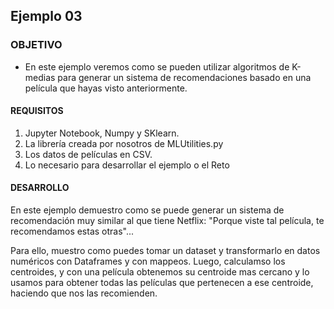 ## Ejemplo 03

### OBJETIVO

- En este ejemplo veremos como se pueden utilizar algoritmos de K-medias para generar un sistema de recomendaciones basado en una película que hayas visto anteriormente.

#### REQUISITOS

1. Jupyter Notebook, Numpy y SKlearn.
2. La librería creada por nosotros de MLUtilities.py
3. Los datos de películas en CSV.
4. Lo necesario para desarrollar el ejemplo o el Reto

#### DESARROLLO

En este ejemplo demuestro como se puede generar un sistema de recomendación muy similar al que tiene Netflix: "Porque viste tal película, te recomendamos estas otras"...

Para ello, muestro como puedes tomar un dataset y transformarlo en datos numéricos con Dataframes y con mappeos. 
Luego, calculamso los centroides, y con una película obtenemos su centroide mas cercano y lo usamos para obtener todas las películas que pertenecen a ese centroide, haciendo que nos las recomienden.

